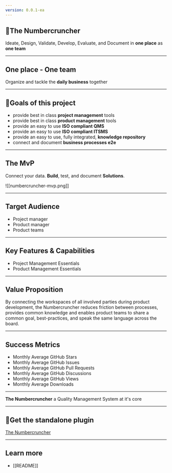 ```yaml
---
version: 0.0.1-ea
---
```

## 🎃The Numbercruncher

Ideate, Design, Validate, Develop, Evaluate, and Document in **one place** as **one team**

---
## One place - One team

Organize and tackle the **daily business** together

---

## 🎯Goals of this project

- provide best in class **project management** tools
- provide best in class **product management** tools
- provide an easy to use **ISO compliant QMS**
- provide an easy to use **ISO compliant ITSMS**
- provide an easy to use, fully integrated, **knowledge repository**
- connect and document **business processes e2e**

---

## The MvP

Connect your data.
**Build**, test, and document **Solutions**.

![[numbercruncher-mvp.png]]

---
## Target Audience

- Project manager
- Product manager
- Product teams

---
## Key Features & Capabilities

- Project Management Essentials
- Product Management Essentials

---
## Value Proposition

By connecting the workspaces of all involved parties during product development, the Numbercruncher reduces friction between processes, provides common knowledge and enables product teams to share a common goal, best-practices, and speak the same language across the board.

---
## Success Metrics

- Monthly Average GitHub Stars
- Monthly Average GitHub Issues
- Monthly Average GitHub Pull Requests
- Monthly Average GitHub Discussions
- Monthly Average GitHub Views
- Monthly Average Downloads

---

**The Numbercruncher**
a Quality Management System at it's core

---
## 🎃Get the standalone plugin

[The Numbercruncher](https://github.com/Luis85/numbercruncher)

---
## Learn more

- [[README]]
